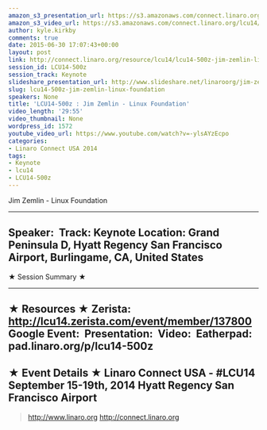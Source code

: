 ```yaml
---
amazon_s3_presentation_url: https://s3.amazonaws.com/connect.linaro.org/hkg15/Videos/09-19-Friday/LCU14-500z.pdf
amazon_s3_video_url: https://s3.amazonaws.com/connect.linaro.org/lcu14/videos/09-19-Friday/Jim+Zemlin+-+Linux+Foundation.mp4
author: kyle.kirkby
comments: true
date: 2015-06-30 17:07:43+00:00
layout: post
link: http://connect.linaro.org/resource/lcu14/lcu14-500z-jim-zemlin-linux-foundation/
session_id: LCU14-500z
session_track: Keynote
slideshare_presentation_url: http://www.slideshare.net/linaroorg/jim-zemlin-lcu14-keynote
slug: lcu14-500z-jim-zemlin-linux-foundation
speakers: None
title: 'LCU14-500z : Jim Zemlin - Linux Foundation'
video_length: '29:55'
video_thumbnail: None
wordpress_id: 1572
youtube_video_url: https://www.youtube.com/watch?v=-ylsAYzEcpo
categories:
- Linaro Connect USA 2014
tags:
- Keynote
- lcu14
- LCU14-500z
---
```


Jim Zemlin - Linux Foundation

---------------------------------------------------

Speaker: 
Track: Keynote
Location: Grand Peninsula D, Hyatt Regency San Francisco Airport, Burlingame, CA, United States
---------------------------------------------------

★ Session Summary ★

---------------------------------------------------

★ Resources ★
Zerista: http://lcu14.zerista.com/event/member/137800
Google Event: 
Presentation: 
Video: 
Eatherpad: pad.linaro.org/p/lcu14-500z
---------------------------------------------------

★ Event Details ★
Linaro Connect USA -  #LCU14 
September 15-19th, 2014
Hyatt Regency San Francisco Airport
---------------------------------------------------

> http://www.linaro.org
> http://connect.linaro.org
